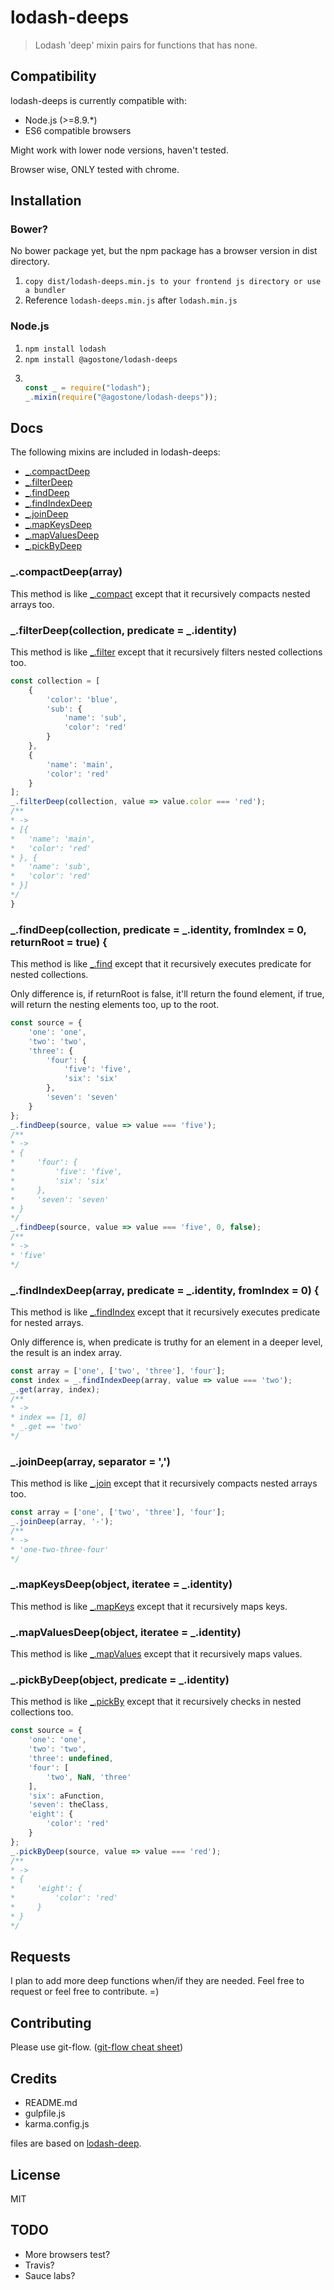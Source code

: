 # lodash-deeps
> Lodash 'deep' mixin pairs for functions that has none.

## Compatibility
lodash-deeps is currently compatible with:
- Node.js (>=8.9.*)
- ES6 compatible browsers

Might work with lower node versions, haven't tested.

Browser wise, ONLY tested with chrome.

## Installation
### Bower?
No bower package yet, but the npm package has a browser version in dist directory.

1. `copy dist/lodash-deeps.min.js to your frontend js directory or use a bundler`
2. Reference `lodash-deeps.min.js` after `lodash.min.js`

### Node.js
1. `npm install lodash`
2. `npm install @agostone/lodash-deeps`
3. 
    ``` javascript

    const _ = require("lodash");
    _.mixin(require("@agostone/lodash-deeps"));
    ```

## Docs
The following mixins are included in lodash-deeps:
- [_.compactDeep](#_compactdeeparray)
- [_.filterDeep](#_filterdeepcollection-predicate--_identity)
- [_.findDeep](#_finddeepcollection-predicate--_identity-fromindex--0-returnroot--true)
- [_.findIndexDeep](#_findindexdeeparray-predicate--_identity-fromindex--0)
- [_.joinDeep](#_joindeeparray-separator--)
- [_.mapKeysDeep](#_mapkeysdeepobject-iteratee--_identity)
- [_.mapValuesDeep](#_mapvaluesdeepobject-iteratee--_identity)
- [_.pickByDeep](#_pickbydeepobject-predicate--_identity)

### _.compactDeep(array)
This method is like [_.compact](https://lodash.com/docs/#compact) except that it recursively compacts nested arrays too.

### _.filterDeep(collection, predicate = _.identity)
This method is like [_.filter](https://lodash.com/docs/#filter) except that it recursively filters nested collections too.

```javascript
const collection = [
    {
        'color': 'blue',
        'sub': {
            'name': 'sub',
            'color': 'red'
        }
    },
    {
        'name': 'main',
        'color': 'red'
    }
];
_.filterDeep(collection, value => value.color === 'red');
/**
* ->
* [{
*   'name': 'main',
*   'color': 'red'
* }, {
*   'name': 'sub',
*   'color': 'red'
* }]
*/
}
```

### _.findDeep(collection, predicate = _.identity, fromIndex = 0, returnRoot = true) {
This method is like [_.find](https://lodash.com/docs/#find) except that it recursively executes predicate for nested collections.

Only difference is, if returnRoot is false, it'll return the found element, if true, will return the nesting elements too, up to the root.

```javascript
const source = {
    'one': 'one',
    'two': 'two',
    'three': {
        'four': {
            'five': 'five',
            'six': 'six'
        },
        'seven': 'seven'
    }
};
_.findDeep(source, value => value === 'five');
/**
* ->
* {
*     'four': {
*         'five': 'five',
*         'six': 'six'
*     },
*     'seven': 'seven'
* }
*/
_.findDeep(source, value => value === 'five', 0, false);
/**
* ->
* 'five'
*/
```

### _.findIndexDeep(array, predicate = _.identity, fromIndex = 0) {
This method is like [_.findIndex](https://lodash.com/docs/#findIndex) except that it recursively executes predicate for nested arrays.

Only difference is, when predicate is truthy for an element in a deeper level, the result is an index array.

```javascript
const array = ['one', ['two', 'three'], 'four'];
const index = _.findIndexDeep(array, value => value === 'two');
_.get(array, index);
/**
* ->
* index == [1, 0]
* _.get == 'two'
*/
```

### _.joinDeep(array, separator = ',')
This method is like [_.join](https://lodash.com/docs/#join) except that it recursively compacts nested arrays too.

```javascript
const array = ['one', ['two', 'three'], 'four'];
_.joinDeep(array, '-');
/**
* ->
* 'one-two-three-four'
*/
```

### _.mapKeysDeep(object, iteratee = _.identity)
This method is like [_.mapKeys](https://lodash.com/docs/#mapKeys) except that it recursively maps keys.

### _.mapValuesDeep(object, iteratee = _.identity)
This method is like [_.mapValues](https://lodash.com/docs/#mapValues) except that it recursively maps values.

### _.pickByDeep(object, predicate = _.identity)
This method is like [_.pickBy](https://lodash.com/docs/#pickBy) except that it recursively checks in nested collections too.

```javascript
const source = {
    'one': 'one',
    'two': 'two',
    'three': undefined,
    'four': [
        'two', NaN, 'three'
    ],
    'six': aFunction,
    'seven': theClass,
    'eight': {
        'color': 'red'
    }
};
_.pickByDeep(source, value => value === 'red');
/**
* ->
* {
*     'eight': {
*         'color': 'red'
*     }
* } 
*/
```

## Requests
I plan to add more deep functions when/if they are needed.
Feel free to request or feel free to contribute. =)

## Contributing
Please use git-flow. ([git-flow cheat sheet](https://danielkummer.github.io/git-flow-cheatsheet/))

## Credits
- README.md
- gulpfile.js
- karma.config.js

files are based on [lodash-deep](https://github.com/marklagendijk/lodash-deep).

## License
MIT

## TODO
- More browsers test?
- Travis?
- Sauce labs?
